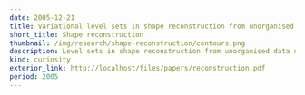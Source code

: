 ```yaml
---
date: 2005-12-21
title: Variational level sets in shape reconstruction from unorganised data sets
short_title: Shape reconstruction
thumbnail: /img/research/shape-reconstruction/contours.png
description: Level sets in shape reconstruction from unorganised data sets.
kind: curiosity
exterior_link: http://localhost/files/papers/reconstruction.pdf
period: 2005
---
```


